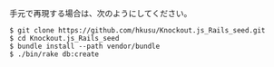 手元で再現する場合は、次のようにしてください。

```
$ git clone https://github.com/hkusu/Knockout.js_Rails_seed.git
$ cd Knockout.js_Rails_seed
$ bundle install --path vendor/bundle
$ ./bin/rake db:create
```
